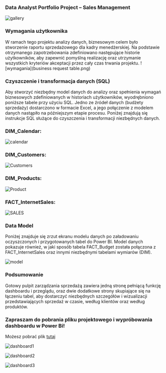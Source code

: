 ### Data Analyst Portfolio Project – Sales Management

![gallery](gallery.png)
### Wymagania użytkownika
W ramach tego projektu analizy danych, biznesowym celem było stworzenie raportu sprzedażowego dla kadry menedżerskiej. 
Na podstawie otrzymanego zapotrzebowania zdefiniowano następujące historie użytkowników, aby zapewnić pomyślną realizację oraz utrzymanie wszystkich kryteriów akceptacji przez cały czas trwania projektu.
![wymagania](business request table.png)
### Czyszczenie i transformacja danych (SQL)
Aby stworzyć niezbędny model danych do analizy oraz spełnienia wymagań biznesowych zdefiniowanych w historiach użytkowników, wyodrębniono poniższe tabele przy użyciu SQL.
Jedno ze źródeł danych (budżety sprzedaży) dostarczono w formacie Excel, a jego połączenie z modelem danych nastąpiło na późniejszym etapie procesu.
Poniżej znajdują się instrukcje SQL służące do czyszczenia i transformacji niezbędnych danych.
### DIM_Calendar:
![calendar](DIM_CALENDAR.png)
### DIM_Customers:
![Customers](DIM_CUSTOMERS.png)
### DIM_Products:
![Product](DIM_PRODUCTS.png)
### FACT_InternetSales:
![SALES](DIM_FACTSALES.png)
### Data Model
Poniżej znajduje się zrzut ekranu modelu danych po załadowaniu oczyszczonych i przygotowanych tabel do Power BI.
Model danych pokazuje również, w jaki sposób tabela FACT_Budget została połączona z FACT_InternetSales oraz innymi niezbędnymi tabelami wymiarów (DIM).

![model](DATA_MODEL.png)

### Podsumowanie 
Gotowy pulpit zarządzania sprzedażą zawiera jedną stronę pełniącą funkcję dashboardu i przeglądu, oraz dwie dodatkowe strony skupiające się na łączeniu tabel, aby dostarczyć niezbędnych szczegółów i wizualizacji przedstawiających sprzedaż w czasie, według klientów oraz według produktów.

### Zapraszam do pobrania pliku projektowego i wypróbowania dashboardu w Power Bi!  
Możesz pobrać plik [tutaj](project.pbix)

![dashboard1](dashboard1.png)

![dashboard2](dashboard2.png)

![dashboard3](dashboard3.png)











